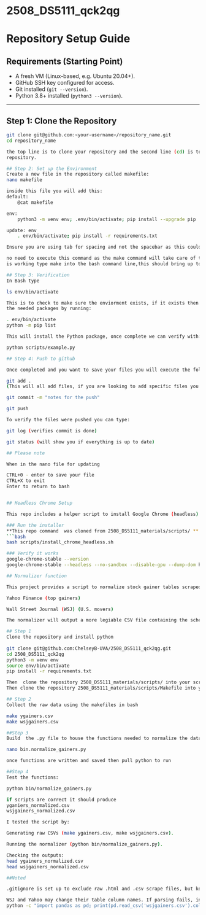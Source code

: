# 2508_DS5111_qck2qg

# Repository Setup Guide

## Requirements (Starting Point)
- A fresh VM (Linux-based, e.g. Ubuntu 20.04+).
- GitHub SSH key configured for access.
- Git installed (`git --version`).
- Python 3.8+ installed (`python3 --version`).

---

## Step 1: Clone the Repository
```bash
git clone git@github.com:<your-username>/repository_name.git
cd repository_name

the top line is to clone your repository and the second line (cd) is to make sure you are inside your
repository. 

## Step 2: Set up the Environment
Create a new file in the repository called makefile:
nano makefile

inside this file you will add this:
default:
	@cat makefile

env: 
	python3 -m venv env; .env/bin/activate; pip install --upgrade pip

update:	env
	. env/bin/activate; pip install -r requirements.txt

Ensure you are using tab for spacing and not the spacebar as this could make an error message.

no need to execute this command as the make command will take care of this, to verify the file
is working type make into the bash command line,this should bring up to code that was typed above.

## Step 3: Verification
In Bash type

ls env/bin/activate

This is to check to make sure the enviorment exists, if it exists then we can activate and install 
the needed packages by running:

. env/bin/activate
python -m pip list

This will install the Python package, once complete we can verify with:

python scripts/example.py

## Step 4: Push to github

Once completed and you want to save your files you will execute the following commands:

git add . 
(This will all add files, if you are looking to add specific files you would type git add (file name)

git commit -m "notes for the push"

git push

To verify the files were pushed you can type:

git log (verifies commit is done)

git status (will show you if everything is up to date)

## Please note

When in the nano file for updating 

CTRL+0 - enter to save your file 
CTRL+X to exit
Enter to return to bash


## Headless Chrome Setup

This repo includes a helper script to install Google Chrome (headless) on Ubuntu.

### Run the installer
**This repo command  was cloned from 2508_DS5111_materials/scripts/ **
```bash
bash scripts/install_chrome_headless.sh

### Verify it works
google-chrome-stable --version
google-chrome-stable --headless --no-sandbox --disable-gpu --dump-dom https://example.com | head

## Normalizer function

This project provides a script to normalize stock gainer tables scraped from:

Yahoo Finance (top gainers)

Wall Street Journal (WSJ) (U.S. movers)

The normalizer will output a more legiable CSV file containing the schemas: symbol, company_name, price, change, perc_change, volume

## Step 1
Clone the repository and install python
 
git clone git@github.com:ChelseyB-UVA/2508_DS5111_qck2qg.git
cd 2508_DS5111_qck2qg
python3 -m venv env
source env/bin/activate
pip install -r requirements.txt

Then  clone the repository 2508_DS5111_materials/scripts/ into your scripts file
Then clone the repository 2508_DS5111_materials/scripts/Makefile into your scripts file

## Step 2
Collect the raw data using the makefiles in bash

make ygainers.csv
make wsjgainers.csv

##Step 3
Build  the .py file to house the functions needed to normalize the data

nano bin.normalize_gainers.py

once functions are written and saved then pull python to run

##Step 4 
Test the functions:

python bin/normalize_gainers.py

if scripts are correct it should produce
yganiers_normalized.csv
wsjgainers_normalized.csv

I tested the script by:

Generating raw CSVs (make ygainers.csv, make wsjgainers.csv).

Running the normalizer (python bin/normalize_gainers.py).

Checking the outputs:
head ygainers_normalized.csv
head wsjgainers_normalized.csv

##Noted

.gitignore is set up to exclude raw .html and .csv scrape files, but keeps the normalized outputs (*_normalized.csv).

WSJ and Yahoo may change their table column names. If parsing fails, inspect the columns:
python -c "import pandas as pd; print(pd.read_csv('wsjgainers.csv').columns)"

